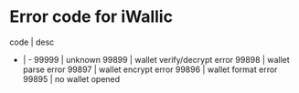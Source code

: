 # Error code for iWallic

code | desc
- | -
99999 | unknown
99899 | wallet verify/decrypt error
99898 | wallet parse error
99897 | wallet encrypt error
99896 | wallet format error
99895 | no wallet opened
